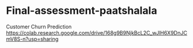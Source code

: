 # Final-assessment-paatshalala
 Customer Churn Prediction
https://colab.research.google.com/drive/168g9B9NjkBcL2C_wJlH6X9DnJCmV8S-n?usp=sharing
